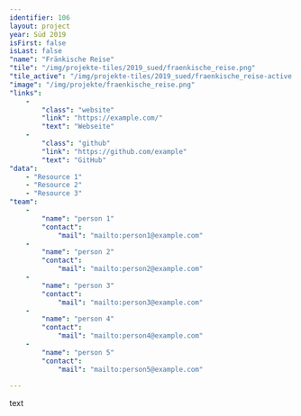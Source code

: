 ```yaml
---
identifier: 106
layout: project
year: Süd 2019
isFirst: false
isLast: false
"name": "Fränkische Reise"
"tile": "/img/projekte-tiles/2019_sued/fraenkische_reise.png"
"tile_active": "/img/projekte-tiles/2019_sued/fraenkische_reise-active.png"
"image": "/img/projekte/fraenkische_reise.png"
"links":
    -
        "class": "website"
        "link": "https://example.com/"
        "text": "Webseite"
    -
        "class": "github"
        "link": "https://github.com/example"
        "text": "GitHub"
"data":
    - "Resource 1"
    - "Resource 2"
    - "Resource 3"
"team":
    -
        "name": "person 1"
        "contact":
            "mail": "mailto:person1@example.com"
    -
        "name": "person 2"
        "contact":
            "mail": "mailto:person2@example.com"
    -
        "name": "person 3"
        "contact":
            "mail": "mailto:person3@example.com"
    -
        "name": "person 4"
        "contact":
            "mail": "mailto:person4@example.com"
    -
        "name": "person 5"
        "contact":
            "mail": "mailto:person5@example.com"
           
---
```

text